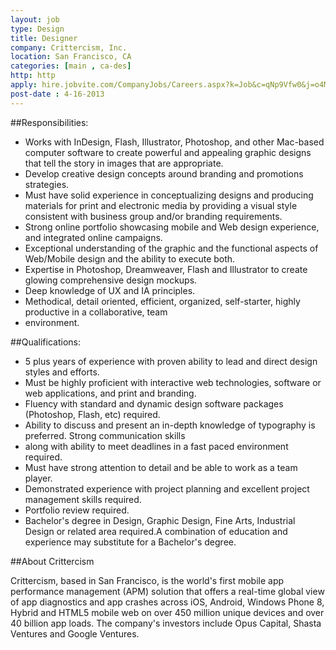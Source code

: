 ```yaml
---
layout: job
type: Design
title: Designer
company: Crittercism, Inc.
location: San Francisco, CA
categories: [main , ca-des]
http: http
apply: hire.jobvite.com/CompanyJobs/Careers.aspx?k=Job&c=qNp9Vfw0&j=o4MmXfwT
post-date : 4-16-2013
---
```


##Responsibilities:

* Works with InDesign, Flash, Illustrator, Photoshop, and other Mac-based computer software to create powerful and appealing graphic designs that tell the story in images that are appropriate.
* Develop creative design concepts around branding and promotions strategies.
* Must have solid experience in conceptualizing designs and producing materials for print and electronic media by providing a visual style consistent with business group and/or branding requirements.
* Strong online portfolio showcasing mobile and Web design experience, and integrated online campaigns.
* Exceptional understanding of the graphic and the functional aspects of Web/Mobile design and the ability to execute both.
* Expertise in Photoshop, Dreamweaver, Flash and Illustrator to create glowing comprehensive design mockups.
* Deep knowledge of UX and IA principles.
* Methodical, detail oriented, efficient, organized, self-starter, highly productive in a collaborative, team
* environment.

##Qualifications:

* 5 plus years of experience with proven ability to lead and direct design styles and efforts.
* Must be highly proficient with interactive web technologies, software or web applications, and print and branding.
* Fluency with standard and dynamic design software packages (Photoshop, Flash, etc) required.
* Ability to discuss and present an in-depth knowledge of typography is preferred. Strong communication skills
* along with ability to meet deadlines in a fast paced environment required.
* Must have strong attention to detail and be able to work as a team player.
* Demonstrated experience with project planning and excellent project management skills required.
* Portfolio review required.
* Bachelor's degree in Design, Graphic Design, Fine Arts, Industrial Design or related area required.A combination of education and experience may substitute for a Bachelor's degree.

##About Crittercism

Crittercism, based in San Francisco, is the world's first mobile app performance management (APM) solution that offers a real-time global view of app diagnostics and app crashes across iOS, Android, Windows Phone 8, Hybrid and HTML5 mobile web on over 450 million unique devices and over 40 billion app loads. The company's investors include Opus Capital, Shasta Ventures and Google Ventures.